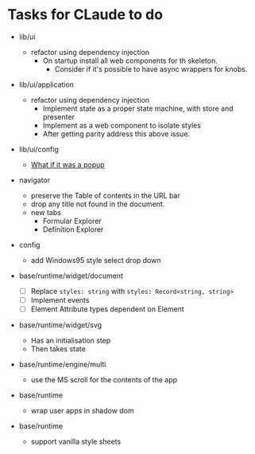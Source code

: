 # Tasks for CLaude to do

- lib/ui
    - refactor using dependency injection
        - On startup install all web components for th skeleton.
            - Consider if it's possible to have async wrappers for knobs.

- lib/ui/application
    - refactor using dependency injection
        - Implement state as a proper state machine, with store and presenter
        - Implement as a web component to isolate styles
        - After getting parity address this above issue.

- lib/ui/config
    - [What if it was a popup](https://developer.mozilla.org/en-US/docs/Web/API/Window/open)

- navigator
    - preserve the Table of contents in the URL bar
    - drop any title not found in the document.
    - new tabs
        - Formular Explorer
        - Definition Explorer

- config
    - add Windows95 style select drop down

- base/runtime/widget/document
    - [ ] Replace `styles: string` with `styles: Record<string, string>`
    - [ ] Implement events
    - [ ] Element Attribute types dependent on Element
- base/runtime/widget/svg
    - Has an initialisation step
    - Then takes state
- base/runtime/engine/multi
    - use the MS scroll for the contents of the app

- base/runtime
    - wrap user apps in shadow dom
- base/runtime
    - support vanilla style sheets

